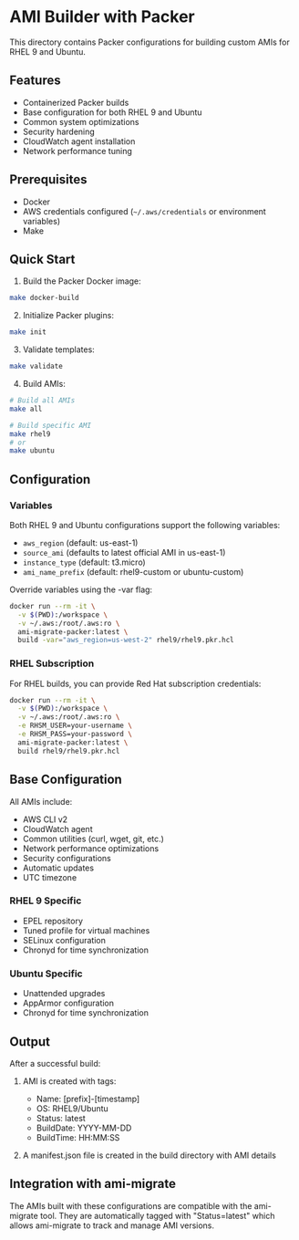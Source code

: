# AMI Builder with Packer

This directory contains Packer configurations for building custom AMIs for RHEL 9 and Ubuntu.

## Features

- Containerized Packer builds
- Base configuration for both RHEL 9 and Ubuntu
- Common system optimizations
- Security hardening
- CloudWatch agent installation
- Network performance tuning

## Prerequisites

- Docker
- AWS credentials configured (`~/.aws/credentials` or environment variables)
- Make

## Quick Start

1. Build the Packer Docker image:
```bash
make docker-build
```

2. Initialize Packer plugins:
```bash
make init
```

3. Validate templates:
```bash
make validate
```

4. Build AMIs:
```bash
# Build all AMIs
make all

# Build specific AMI
make rhel9
# or
make ubuntu
```

## Configuration

### Variables

Both RHEL 9 and Ubuntu configurations support the following variables:

- `aws_region` (default: us-east-1)
- `source_ami` (defaults to latest official AMI in us-east-1)
- `instance_type` (default: t3.micro)
- `ami_name_prefix` (default: rhel9-custom or ubuntu-custom)

Override variables using the -var flag:
```bash
docker run --rm -it \
  -v $(PWD):/workspace \
  -v ~/.aws:/root/.aws:ro \
  ami-migrate-packer:latest \
  build -var="aws_region=us-west-2" rhel9/rhel9.pkr.hcl
```

### RHEL Subscription

For RHEL builds, you can provide Red Hat subscription credentials:
```bash
docker run --rm -it \
  -v $(PWD):/workspace \
  -v ~/.aws:/root/.aws:ro \
  -e RHSM_USER=your-username \
  -e RHSM_PASS=your-password \
  ami-migrate-packer:latest \
  build rhel9/rhel9.pkr.hcl
```

## Base Configuration

All AMIs include:

- AWS CLI v2
- CloudWatch agent
- Common utilities (curl, wget, git, etc.)
- Network performance optimizations
- Security configurations
- Automatic updates
- UTC timezone

### RHEL 9 Specific

- EPEL repository
- Tuned profile for virtual machines
- SELinux configuration
- Chronyd for time synchronization

### Ubuntu Specific

- Unattended upgrades
- AppArmor configuration
- Chronyd for time synchronization

## Output

After a successful build:

1. AMI is created with tags:
   - Name: [prefix]-[timestamp]
   - OS: RHEL9/Ubuntu
   - Status: latest
   - BuildDate: YYYY-MM-DD
   - BuildTime: HH:MM:SS

2. A manifest.json file is created in the build directory with AMI details

## Integration with ami-migrate

The AMIs built with these configurations are compatible with the ami-migrate tool. They are automatically tagged with "Status=latest" which allows ami-migrate to track and manage AMI versions.
